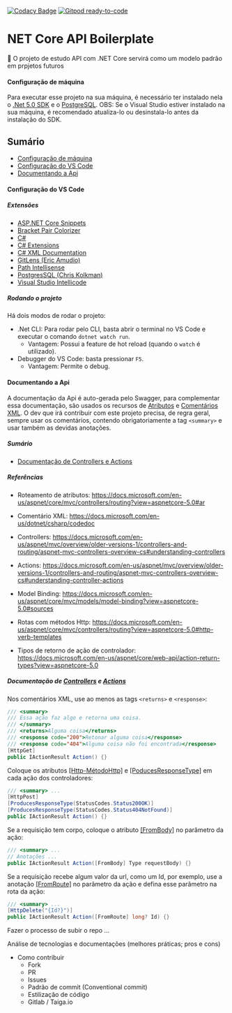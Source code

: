 [![Codacy Badge](https://api.codacy.com/project/badge/Grade/0944db518a724d79b484bd5068e5ccbe)](https://app.codacy.com/gh/marcialwushu/NETCoreAPIBoilerplate?utm_source=github.com&utm_medium=referral&utm_content=marcialwushu/NETCoreAPIBoilerplate&utm_campaign=Badge_Grade_Settings)
[![Gitpod ready-to-code](https://img.shields.io/badge/Gitpod-ready--to--code-blue?logo=gitpod)](https://gitpod.io/#https://github.com/marcialwushu/NETCoreAPIBoilerplate)

# NET Core API Boilerplate
:book: O projeto de estudo API com .NET Core servirá como um modelo padrão em prpjetos futuros 

#### Configuração de máquina

Para executar esse projeto na sua máquina, é necessário ter instalado nela o [.Net 5.0 SDK](https://dotnet.microsoft.com/download/visual-studio-sdks) e o [PostgreSQL](https://www.enterprisedb.com/downloads/postgres-postgresql-downloads). OBS: Se o Visual Studio estiver instalado na sua máquina, é recomendado atualiza-lo ou desinstala-lo antes da instalação do SDK.



## Sumário

- [Configuração de máquina](#Configuração-de-máquina)
- [Configuração do VS Code](#Configuração-do-VS-Code)
- [Documentando a Api](#Documentando-a-Api)

#### Configuração do VS Code

##### Extensões

  - [ASP.NET Core Snippets](https://marketplace.visualstudio.com/items?itemName=rahulsahay.Csharp-ASPNETCore)
  - [Bracket Pair Colorizer](https://marketplace.visualstudio.com/items?itemName=CoenraadS.bracket-pair-colorizer-2)
  - [C#](https://marketplace.visualstudio.com/items?itemName=ms-dotnettools.csharp)
  - [C# Extensions](https://marketplace.visualstudio.com/items?itemName=jchannon.csharpextensions) 
  - [C# XML Documentation](https://marketplace.visualstudio.com/items?itemName=k--kato.docomment)
  - [GitLens (Eric Amudio)](https://marketplace.visualstudio.com/items?itemName=eamodio.gitlens)
  - [Path Intellisense](https://marketplace.visualstudio.com/items?itemName=christian-kohler.path-intellisense)
  - [PostgresSQL (Chris Kolkman)](https://marketplace.visualstudio.com/items?itemName=ckolkman.vscode-postgres)
  - [Visual Studio Intellicode](https://marketplace.visualstudio.com/items?itemName=VisualStudioExptTeam.vscodeintellicode)



##### Rodando o projeto

Há dois modos de rodar o projeto: 

- .Net CLI: Para rodar pelo CLI, basta abrir o terminal no VS Code e executar o comando `dotnet watch run`. 
  - Vantagem: Possui a feature de hot reload (quando o `watch` é utilizado). 
- Debugger do VS Code: basta pressionar `F5`.  
  - Vantagem: Permite o debug.
  
  
  
#### Documentando a Api

A documentação da Api é auto-gerada pelo Swagger, para complementar essa documentação, são usados os recursos de [Atributos](https://docs.microsoft.com/en-us/aspnet/core/mvc/controllers/routing?view=aspnetcore-5.0#ar) e [Comentários XML](https://docs.microsoft.com/en-us/dotnet/csharp/codedoc). O dev que irá contribuir com este projeto precisa, de regra geral, sempre usar os comentários, contendo obrigatoriamente a tag `<summary>` e usar também as devidas anotações.



##### Sumário

- [Documentação de Controllers e Actions](#Documentação-de-Controllers-e-Actions)



##### Referências

- Roteamento de atributos: https://docs.microsoft.com/en-us/aspnet/core/mvc/controllers/routing?view=aspnetcore-5.0#ar
- Comentário XML: https://docs.microsoft.com/en-us/dotnet/csharp/codedoc
- Controllers: https://docs.microsoft.com/en-us/aspnet/mvc/overview/older-versions-1/controllers-and-routing/aspnet-mvc-controllers-overview-cs#understanding-controllers
- Actions: https://docs.microsoft.com/en-us/aspnet/mvc/overview/older-versions-1/controllers-and-routing/aspnet-mvc-controllers-overview-cs#understanding-controller-actions

- Model Binding: https://docs.microsoft.com/en-us/aspnet/core/mvc/models/model-binding?view=aspnetcore-5.0#sources
- Rotas com métodos Http: https://docs.microsoft.com/en-us/aspnet/core/mvc/controllers/routing?view=aspnetcore-5.0#http-verb-templates
- Tipos de retorno de ação de controlador: https://docs.microsoft.com/en-us/aspnet/core/web-api/action-return-types?view=aspnetcore-5.0



##### Documentação de [Controllers](https://docs.microsoft.com/en-us/aspnet/mvc/overview/older-versions-1/controllers-and-routing/aspnet-mvc-controllers-overview-cs#understanding-controllers) e [Actions](https://docs.microsoft.com/en-us/aspnet/mvc/overview/older-versions-1/controllers-and-routing/aspnet-mvc-controllers-overview-cs#understanding-controller-actions)

Nos comentários XML, use ao menos as tags `<returns>` e `<response>`:

```c#
/// <summary>
/// Essa ação faz algo e retorna uma coisa.
/// </summary>
/// <returns>Alguma coisa</returns>
/// <response code="200">Retonar alguma coisa</response>
/// <response code="404">Alguma coisa não foi encontrada</response>
[HttpGet]
public IActionResult Action() {}
```

Coloque os atributos [[Http-MétodoHttp]](https://docs.microsoft.com/en-us/aspnet/core/mvc/controllers/routing?view=aspnetcore-5.0) e [[PoducesResponseType]](https://docs.microsoft.com/en-us/aspnet/core/web-api/action-return-types?view=aspnetcore-5.0) em cada ação dos controladores:

```` c#
/// <summary> ...
[HttpPost]
[ProducesResponseType(StatusCodes.Status200OK)]
[ProducesResponseType(StatusCodes.Status404NotFound)]
public IActionResult Action() {}
````

Se a requisição tem corpo, coloque o atributo [[FromBody]](https://docs.microsoft.com/en-us/aspnet/core/mvc/models/model-binding?view=aspnetcore-5.0#sources) no parâmetro da ação:

```c#
/// <summary> ...
// Anotações ...
public IActionResult Action([FromBody] Type requestBody) {}
```

Se a requisição recebe algum valor da url, como um Id, por exemplo, use a anotação [[FromRoute]](https://docs.microsoft.com/en-us/aspnet/core/mvc/models/model-binding?view=aspnetcore-5.0#sources) no parâmetro da ação e defina esse parâmetro na rota da ação:

```c#
/// <summary> ...
[HttpDelete("{Id?}")]
public IActionResult Action([FromRoute] long? Id) {}
```



Fazer o processo de subir o repo ...

Análise de tecnologias e documentações (melhores práticas; pros e cons)

- Como contribuir
  - Fork
  - PR
  - Issues
  - Padrão de commit (Conventional commit)
  - Estilização de código
  - Gitlab / Taiga.io

